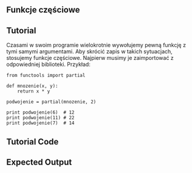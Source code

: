 Funkcje częściowe
-----------------

Tutorial
--------
Czasami w swoim programie wielokrotnie wywołujemy pewną funkcję z tymi samymi argumentami. Aby skrócić zapis w takich sytuacjach, stosujemy funkcje częściowe. Najpierw musimy je zaimportować z odpowiedniej biblioteki.
Przykład:
	
	from functools import partial
	
	def mnozenie(x, y):
	    return x * y
	
	podwojenie = partial(mnozenie, 2)
	
	print podwojenie(6)  # 12
	print podwojenie(11) # 22
	print podwojenie(7)  # 14

Tutorial Code
-------------
	
Expected Output
---------------
	